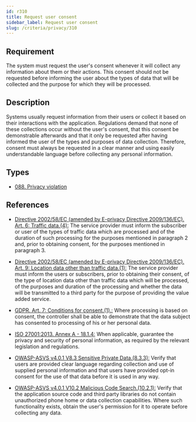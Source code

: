 ```yaml
---
id: r310
title: Request user consent
sidebar_label: Request user consent
slug: /criteria/privacy/310
---
```


## Requirement

The system must request the user's consent whenever it will collect any
information about them or their actions.
This consent should not be requested before informing the user about the types
of data that will be collected and the purpose for which they will be
processed.

## Description

Systems usually request information from their users or collect it based
on their interactions with the application.
Regulations demand that none of these collections occur without the user's
consent, that this consent be demonstrable afterwards and that it only be
requested after having informed the user
of the types and purposes of data collection.
Therefore, consent must always be requested in a clear manner
and using easily understandable language
before collecting any personal information.

## Types

- [088. Privacy violation](/types/088)

## References

- [Directive 2002/58/EC (amended by E-privacy Directive 2009/136/EC). Art. 6: Traffic data.(4):](https://eur-lex.europa.eu/legal-content/EN/TXT/PDF/?uri=CELEX:02002L0058-20091219)
The service provider must inform the subscriber or user of the types of traffic
data which are processed and of the duration of such processing for the
purposes mentioned in paragraph 2 and, prior to obtaining consent, for the purposes
mentioned in paragraph 3.

- [Directive 2002/58/EC (amended by E-privacy Directive 2009/136/EC). Art. 9: Location data other than traffic data.(1):](https://eur-lex.europa.eu/legal-content/EN/TXT/PDF/?uri=CELEX:02002L0058-20091219)
The service provider must inform the users or subscribers,
prior to obtaining their consent,
of the type of location data other than traffic data which will be processed,
of the purposes and duration of the processing
and whether the data will be transmitted to a third party for the purpose of
providing the value added service.

- [GDPR. Art. 7: Conditions for consent.(1).:](https://gdpr-info.eu/art-7-gdpr/)
Where processing is based on consent, the controller shall be able to
demonstrate that the data subject has consented to processing of his or her
personal data.

- [ISO 27001:2013. Annex A - 18.1.4:](https://www.iso.org/obp/ui/#iso:std:54534:en)
When applicable, guarantee the privacy and security of personal information,
as required by the relevant legislation and regulations.

- [OWASP-ASVS v4.0.1 V8.3 Sensitive Private Data.(8.3.3):](https://owasp.org/www-project-application-security-verification-standard/)
Verify that users are provided clear language regarding collection and use of
supplied personal information and that users have provided opt-in consent for
the use of that data before it is used in any way.

- [OWASP-ASVS v4.0.1 V10.2 Malicious Code Search.(10.2.1):](https://owasp.org/www-project-application-security-verification-standard/)
Verify that the application source code and third party libraries do not
contain unauthorized phone home or data collection capabilities.
Where such functionality exists, obtain the user's permission for it to operate
before collecting any data.
